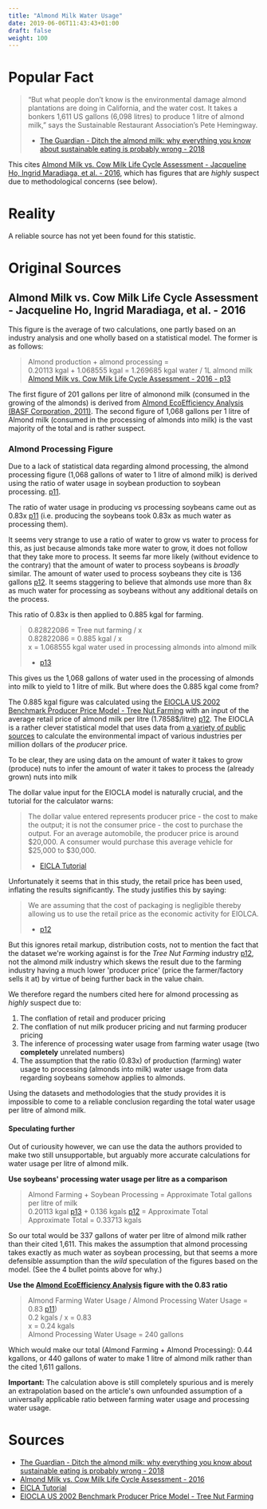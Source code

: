 ```yaml
---
title: "Almond Milk Water Usage"
date: 2019-06-06T11:43:43+01:00
draft: false
weight: 100
---
```


# Popular Fact

>  “But what people don’t know is the environmental damage almond plantations are doing in California, and the water cost. It takes a bonkers 1,611 US gallons (6,098 litres) to produce 1 litre of almond milk,” says the Sustainable Restaurant Association’s Pete Hemingway.  
> - [The Guardian - Ditch the almond milk: why everything you know about sustainable eating is probably wrong - 2018](https://www.theguardian.com/food/2018/sep/05/ditch-the-almond-milk-why-everything-you-know-about-sustainable-eating-is-probably-wrong)

This cites [Almond Milk vs. Cow Milk Life Cycle Assessment - Jacqueline Ho, Ingrid Maradiaga, et al. - 2016](https://web.archive.org/web/20181003201254/https://www.ioes.ucla.edu/wp-content/uploads/cow-vs-almond-milk-1.pdf), which has figures that are _highly_ suspect due to methodological concerns (see below).

# Reality

A reliable source has not yet been found for this statistic.

# Original Sources

## Almond Milk vs. Cow Milk Life Cycle Assessment - Jacqueline Ho, Ingrid Maradiaga, et al. - 2016

This figure is the average of two calculations, one partly based on an industry analysis and one wholly based on a statistical model. The former is as follows:

> Almond production + almond processing =  
> 0.20113 kgal + 1.068555 kgal = 1.269685 kgal water / 1L almond milk  
> [Almond Milk vs. Cow Milk Life Cycle Assessment - 2016 - p13](https://web.archive.org/web/20181003201254/https://www.ioes.ucla.edu/wp-content/uploads/cow-vs-almond-milk-1.pdf)

The first figure of 201 gallons per litre of almonond milk (consumed in the growing of the almonds) is derived from [Almond Eco­Efficiency Analysis (BASF Corporation, 2011)](http://www.nsfturkey.com/newsroom_pdf/Almond_EEA_Study_Verification_Final_August_2011.pdf). The second figure of 1,068 gallons per 1 litre of Almond milk (consumed in the processing of almonds into milk) is the vast majority of the total and is rather suspect. 

### Almond Processing Figure
Due to a lack of statistical data regarding almond processing, the almond processing figure (1,068 gallons of water to 1 litre of almond milk) is derived using the ratio of water usage in soybean production to soybean processing. [p11](https://web.archive.org/web/20181003201254/https://www.ioes.ucla.edu/wp-content/uploads/cow-vs-almond-milk-1.pdf).

The ratio of water usage in producing vs processing soybeans came out as 0.83x  [p11](https://web.archive.org/web/20181003201254/https://www.ioes.ucla.edu/wp-content/uploads/cow-vs-almond-milk-1.pdf) (i.e. producing the soybeans took 0.83x as much water as processing them). 

It seems very strange to use a ratio of water to grow vs water to process for this, as just because almonds take more water to grow, it does not follow that they take more to process.  It seems far more likely (without evidence to the contrary) that the amount of water to process soybeans is _broadly_ similar. The amount of water used to process soybeans they cite is 136 gallons [p12](https://web.archive.org/web/20181003201254/https://www.ioes.ucla.edu/wp-content/uploads/cow-vs-almond-milk-1.pdf). It seems staggering to believe that almonds use more than 8x as much water for processing as soybeans without any additional details on the process.

This ratio of 0.83x is then applied to 0.885 kgal for farming.  

> 0.82822086 = Tree nut farming / x  
> 0.82822086 = 0.885 kgal / x  
> x = 1.068555 kgal water used in processing almonds into almond milk  
> - [p13](https://web.archive.org/web/20181003201254/https://www.ioes.ucla.edu/wp-content/uploads/cow-vs-almond-milk-1.pdf) 

This gives us the 1,068 gallons of water used in the processing of almonds into milk to yield to 1 litre of milk.
But where does the 0.885 kgal come from?

The 0.885 kgal figure was calculated using the [EIOCLA US 2002 Benchmark Producer Price Model - Tree Nut Farming](http://www.eiolca.net/cgi-bin/dft/display.pl?hybrid=no&first_level_sector=-1&second_level_sector=111335&newmatrix=US430CIDOC2002&key=7216147368&value=0244216612&incdemand=0.0000017858&selectvect=water&select_button1=Run+Model) with an input of the average retail price of almond milk per litre (1.7858$/litre) [p12](https://web.archive.org/web/20181003201254/https://www.ioes.ucla.edu/wp-content/uploads/cow-vs-almond-milk-1.pdf). The EIOCLA is a rather clever statistical model that uses data from [a variety of public sources](http://www.eiolca.net/docs/full-document-2002-042310.pdf) to calculate the environmental impact of various industries per million dollars of the _producer_ price. 

To be clear, they are using data on the amount of water it takes to grow (produce) nuts to infer the amount of water it takes to process the (already grown) nuts into milk

The dollar value input for the EIOCLA model is naturally crucial, and the tutorial for the calculator warns:

> The dollar value entered represents producer price - the cost to make the output; it is not the consumer price - the cost to purchase the output. For an average automobile, the producer price is around $20,000. A consumer would purchase this average vehicle for $25,000 to $30,000.  
> - [EICLA Tutorial](https://web.archive.org/web/20190606115219/http://www.eiolca.net/tutorial-new/tut_3.html)

Unfortunately it seems that in this study, the retail price has been used, inflating the results significantly. The study justifies this by saying:  

> We are assuming that the cost of packaging is negligible thereby allowing us to use the retail price as the economic activity for EIOLCA.  
> -  [p12](https://web.archive.org/web/20181003201254/https://www.ioes.ucla.edu/wp-content/uploads/cow-vs-almond-milk-1.pdf)

But this ignores retail markup, distribution costs, not to mention the fact that the dataset we're working against is for the _Tree Nut Farming_ industry [p12](https://web.archive.org/web/20181003201254/https://www.ioes.ucla.edu/wp-content/uploads/cow-vs-almond-milk-1.pdf), not the almond _milk_ industry which skews the result due to the farming industry having a much lower 'producer price' (price the farmer/factory sells it at) by virtue of being further back in the value chain.

We therefore regard the numbers cited here for almond processing as _highly_ suspect due to:  

1. The conflation of retail and producer pricing
2. The conflation of nut milk producer pricing and nut farming producer pricing
3. The inference of processing water usage from farming water usage (two **completely** unrelated numbers)
4. The assumption that the ratio (0.83x) of production (farming) water usage to processing (almonds into milk) water usage from data regarding soybeans somehow applies to almonds.

Using the datasets and methodologies that the study provides it is impossible to come to a reliable conclusion regarding the total water usage per litre of almond milk.

#### Speculating further

Out of curiousity however, we can use the data the authors provided to make two still unsupportable, but arguably more accurate calculations for water usage per litre of almond milk. 

**Use soybeans' processing water usage per litre as a comparison**

> Almond Farming + Soybean Processing = Approximate Total gallons per litre of milk  
>   0.20113 kgal [p13](https://web.archive.org/web/20181003201254/https://www.ioes.ucla.edu/wp-content/uploads/cow-vs-almond-milk-1.pdf) + 0.136 kgals [p12](https://web.archive.org/web/20181003201254/https://www.ioes.ucla.edu/wp-content/uploads/cow-vs-almond-milk-1.pdf) = Approximate Total  
> Approximate Total = 0.33713 kgals  

So our total would be 337 gallons of water per litre of almond milk rather than their cited 1,611. This makes the assumption that almond processing takes exactly as much water as soybean processing, but that seems a more defensible assumption than the _wild_ speculation of the figures based on the model. (See the 4 bullet points above for why.)

**Use the [Almond Eco­Efficiency Analysis](http://www.nsfturkey.com/newsroom_pdf/Almond_EEA_Study_Verification_Final_August_2011.pdf) figure with the 0.83 ratio**

> Almond Farming Water Usage / Almond Processing Water Usage = 0.83 [p11](https://web.archive.org/web/20181003201254/https://www.ioes.ucla.edu/wp-content/uploads/cow-vs-almond-milk-1.pdf))  
>  0.2 kgals / x = 0.83  
>  x = 0.24 kgals  
> Almond Processing Water Usage = 240 gallons

Which would make our total (Almond Farming + Almond Processing): 0.44 kgallons, or 440 gallons of water to make 1 litre of almond milk rather than the cited 1,611 gallons.

**Important:** The calculation above is still completely spurious and is merely an extrapolation based on the article's own unfounded assumption of a universally applicable ratio between farming water usage and processing water usage.


# Sources

- [The Guardian - Ditch the almond milk: why everything you know about sustainable eating is probably wrong - 2018](https://www.theguardian.com/food/2018/sep/05/ditch-the-almond-milk-why-everything-you-know-about-sustainable-eating-is-probably-wrong)
- [Almond Milk vs. Cow Milk Life Cycle Assessment - 2016](https://web.archive.org/web/20181003201254/https://www.ioes.ucla.edu/wp-content/uploads/cow-vs-almond-milk-1.pdf)
- [EICLA Tutorial](https://web.archive.org/web/20190606115219/http://www.eiolca.net/tutorial-new/tut_3.html)
- [EIOCLA US 2002 Benchmark Producer Price Model - Tree Nut Farming](http://www.eiolca.net/cgi-bin/dft/display.pl?hybrid=no&first_level_sector=-1&second_level_sector=111335&newmatrix=US430CIDOC2002&key=7216147368&value=0244216612&incdemand=0.0000017858&selectvect=water&select_button1=Run+Model)